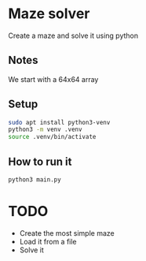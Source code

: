 
# Maze solver

Create a maze and solve it using python

## Notes

We start with a 64x64 array

## Setup

```bash
sudo apt install python3-venv
python3 -m venv .venv
source .venv/bin/activate
```

## How to run it

```bash
python3 main.py
```

# TODO

- Create the most simple maze
- Load it from a file
- Solve it


